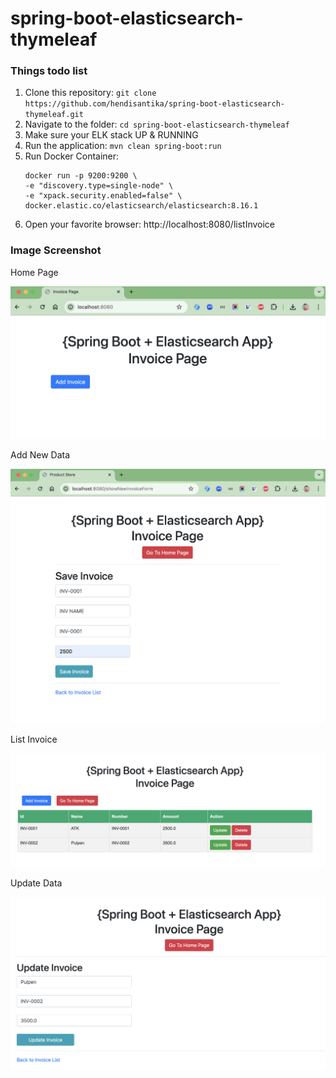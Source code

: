 # spring-boot-elasticsearch-thymeleaf

### Things todo list

1. Clone this repository: `git clone https://github.com/hendisantika/spring-boot-elasticsearch-thymeleaf.git`
2. Navigate to the folder: `cd spring-boot-elasticsearch-thymeleaf`
3. Make sure your ELK stack UP & RUNNING
4. Run the application: `mvn clean spring-boot:run`
5. Run Docker Container:
    ```shell
    docker run -p 9200:9200 \
    -e "discovery.type=single-node" \
    -e "xpack.security.enabled=false" \
    docker.elastic.co/elasticsearch/elasticsearch:8.16.1
    ```
6. Open your favorite browser: http://localhost:8080/listInvoice

### Image Screenshot

Home Page

![Home Page](img/home.png "Home Page")

Add New Data

![Add New Data](img/add.png "Add New Data")

List Invoice

![List Invoice](img/list.png "List Invoice")

Update Data

![Update Data](img/update.png "Update Data")
